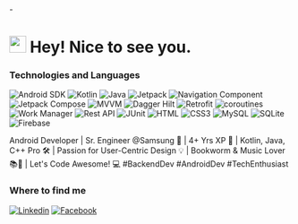 -<h1><img src="https://emojis.slackmojis.com/emojis/images/1531849430/4246/blob-sunglasses.gif?1531849430" width="30"/> Hey! Nice to see you.</h1>

### Technologies and Languages

![Android SDK](https://img.shields.io/badge/Android%20SDK-blue)
![Kotlin](https://img.shields.io/badge/Kotlin-e0c3c1?style=flat-square&logo=kotlin&logoColor=black)
![Java](https://img.shields.io/badge/Java-b86e69?style=flat-square&logo=java&logoColor=white)
![Jetpack](https://img.shields.io/badge/Jetpack-e33977?style=flat-square&logo=retrofit&logoColor=black)
![Navigation Component](https://img.shields.io/badge/Navigation_Component-b34d8d?style=flat-square&logo=retrofit&logoColor=black)
![Jetpack Compose](https://img.shields.io/badge/Jetpack_Compose-005C84?style=flat-square&logo=retrofit&logoColor=white)
![MVVM](https://img.shields.io/badge/MVVM-807574?style=flat-square&logo=mvvm&logoColor=black)
![Dagger Hilt](https://img.shields.io/badge/Dagger_Hilt-705dcf?style=flat-square&logo=retrofit&logoColor=black)
![Retrofit](https://img.shields.io/badge/Retrofit-705dcf?style=flat-square&logo=retrofit&logoColor=black)
![coroutines](https://img.shields.io/badge/Coroutines-72b380?style=flat-square&logo=retrofit&logoColor=black)
![Work Manager](https://img.shields.io/badge/Work_Manager-b34d8d?style=flat-square&logo=retrofit&logoColor=black)
![Rest API](https://img.shields.io/badge/Rest_Api-e3d42d?style=flat-square&logo=retrofit&logoColor=black)
![JUnit](https://img.shields.io/badge/JUnit-e33977?style=flat-square&logo=retrofit&logoColor=black)
![HTML](https://img.shields.io/badge/HTML5-E34F26?style=flat-square&logo=html5&logoColor=white)
![CSS3](https://img.shields.io/badge/CSS3-1572B6?style=flat-square&logo=css3&logoColor=white)
![MySQL](https://img.shields.io/badge/MySQL-005C84?style=flat-square&logo=mysql&logoColor=white)
![SQLite](https://img.shields.io/badge/SQLite-07405E?style=flat-square&logo=sqlite&logoColor=white)
![Firebase](https://img.shields.io/badge/Firebase-72b380?style=flat-square&logo=retrofit&logoColor=black)

Android Developer | Sr. Engineer @Samsung 📱 | 4+ Yrs XP 🚀 | Kotlin, Java, C++ Pro 🛠️ | Passion for User-Centric Design 💡 | Bookworm & Music Lover 📚🎵 | Let's Code Awesome! 💻 #BackendDev #AndroidDev #TechEnthusiast

### Where to find me

[![Linkedin](https://img.shields.io/badge/LinkedIn-0077B5?style=flat-square&logo=linkedin&logoColor=white)](https://www.linkedin.com/in/humayan7711/) 
[![Facebook](https://img.shields.io/badge/Facebook-1877F2?style=flat-square&logo=facebook&logoColor=white)](https://facebook.com/humayan7711)
<!---
Humayan-Kabir/Humayan-Kabir is a ✨ special ✨ repository because its `README.md` (this file) appears on your GitHub profile.
You can click the Preview link to take a look at your changes.
--->
